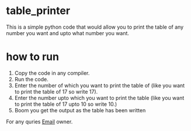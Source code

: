 # table_printer
This is a simple python code that would allow you to print the table of any number you want and upto what number you want.

# how to run
1. Copy the code in any compiler.
2. Run the code.
3. Enter the number of which you want to print the table of (like you want to print the table of 17 so write 17).
4. Enter the number upto which you want to print the table (like you want to print the table of 17 upto 10 so write 10.)
5. Boom you get the output as the table has been written

For any quries [Email](vaishnavarora4@gmail.com) owner.
